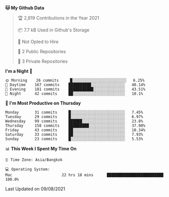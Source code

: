 <!--START_SECTION:waka-->
**🐱 My Github Data** 

> 🏆 2,819 Contributions in the Year 2021
 > 
> 📦 7.7 kB Used in Github's Storage 
 > 
> 🚫 Not Opted to Hire
 > 
> 📜 2 Public Repositories 
 > 
> 🔑 3 Private Repositories  
 > 
**I'm a Night 🦉** 

```text
🌞 Morning    26 commits     █░░░░░░░░░░░░░░░░░░░░░░░░   6.25% 
🌆 Daytime    167 commits    ██████████░░░░░░░░░░░░░░░   40.14% 
🌃 Evening    181 commits    ███████████░░░░░░░░░░░░░░   43.51% 
🌙 Night      42 commits     ██░░░░░░░░░░░░░░░░░░░░░░░   10.1%

```
📅 **I'm Most Productive on Thursday** 

```text
Monday       31 commits     █░░░░░░░░░░░░░░░░░░░░░░░░   7.45% 
Tuesday      29 commits     █░░░░░░░░░░░░░░░░░░░░░░░░   6.97% 
Wednesday    99 commits     ██████░░░░░░░░░░░░░░░░░░░   23.8% 
Thursday     158 commits    █████████░░░░░░░░░░░░░░░░   37.98% 
Friday       43 commits     ██░░░░░░░░░░░░░░░░░░░░░░░   10.34% 
Saturday     33 commits     ██░░░░░░░░░░░░░░░░░░░░░░░   7.93% 
Sunday       23 commits     █░░░░░░░░░░░░░░░░░░░░░░░░   5.53%

```


📊 **This Week I Spent My Time On** 

```text
⌚︎ Time Zone: Asia/Bangkok

💻 Operating System: 
Mac                      22 hrs 18 mins      █████████████████████████   100.0%

```


 Last Updated on 09/08/2021
<!--END_SECTION:waka-->